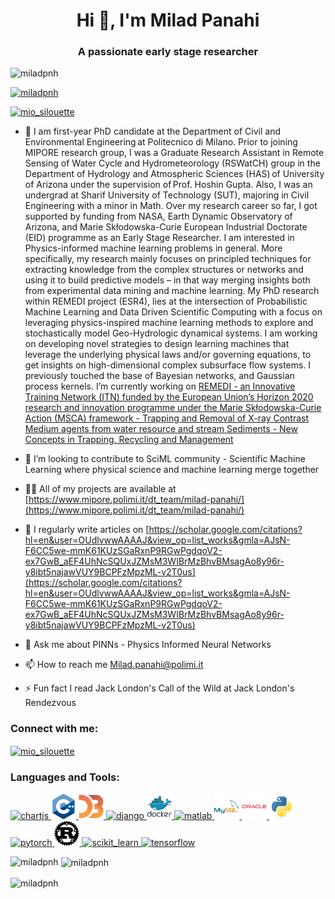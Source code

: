 <h1 align="center">Hi 👋, I'm Milad Panahi</h1>
<h3 align="center">A passionate early stage researcher</h3>

<p align="left"> <img src="https://komarev.com/ghpvc/?username=miladpnh&label=Profile%20views&color=0e75b6&style=flat" alt="miladpnh" /> </p>

<p align="left"> <a href="https://github.com/ryo-ma/github-profile-trophy"><img src="https://github-profile-trophy.vercel.app/?username=miladpnh" alt="miladpnh" /></a> </p>

<p align="left"> <a href="https://twitter.com/mio_silouette" target="blank"><img src="https://img.shields.io/twitter/follow/mio_silouette?logo=twitter&style=for-the-badge" alt="mio_silouette" /></a> </p>

- 🔭 I am first-year PhD candidate at the Department of Civil and Environmental Engineering at Politecnico di Milano. Prior to joining MIPORE research group, I was a Graduate Research Assistant in Remote Sensing of Water Cycle and Hydrometeorology (RSWatCH) group in the Department of Hydrology and Atmospheric Sciences (HAS) of University of Arizona under the supervision of Prof. Hoshin Gupta. Also, I was an undergrad at Sharif University of Technology (SUT), majoring in Civil Engineering with a minor in Math. Over my research career so far, I got supported by funding from NASA, Earth Dynamic Observatory of Arizona, and Marie Skłodowska-Curie European Industrial Doctorate (EID) programme as an Early Stage Researcher. I am interested in Physics-informed machine learning problems in general. More specifically, my research mainly focuses on principled techniques for extracting knowledge from the complex structures or networks and using it to build predictive models – in that way merging insights both from experimental data mining and machine learning. My PhD research within REMEDI project (ESR4), lies at the intersection of Probabilistic Machine Learning and Data Driven Scientific Computing with a focus on leveraging physics-inspired machine learning methods to explore and stochastically model Geo-Hydrologic dynamical systems. I am working on developing novel strategies to design learning machines that leverage the underlying physical laws and/or governing equations, to get insights on high-dimensional complex subsurface flow systems. I previously touched the base of Bayesian networks, and Gaussian process kernels. I’m currently working on [REMEDI - an Innovative Training Network (ITN) funded by the European Union’s Horizon 2020 research and innovation programme under the Marie Skłodowska-Curie Action (MSCA) framework - Trapping and Removal of X-ray Contrast Medium agents from water resource and stream Sediments - New Concepts in Trapping, Recycling and Management](https://warwick.ac.uk/fac/sci/eng/remedi/)

- 👯 I’m looking to contribute to SciML community - Scientific Machine Learning where physical science and machine learning merge together

- 👨‍💻 All of my projects are available at [https://www.mipore.polimi.it/dt_team/milad-panahi/](https://www.mipore.polimi.it/dt_team/milad-panahi/)

- 📝 I regularly write articles on [https://scholar.google.com/citations?hl=en&user=OUdlvwwAAAAJ&view_op=list_works&gmla=AJsN-F6CC5we-mmK61KUzSGaRxnP9RGwPgdqoV2-ex7GwB_aEF4UhNcSQUxJZMsM3WIBrMzBhvBMsagAo8y96r-y8ibt5najawVUY9BCPFzMpzML-v2T0us](https://scholar.google.com/citations?hl=en&user=OUdlvwwAAAAJ&view_op=list_works&gmla=AJsN-F6CC5we-mmK61KUzSGaRxnP9RGwPgdqoV2-ex7GwB_aEF4UhNcSQUxJZMsM3WIBrMzBhvBMsagAo8y96r-y8ibt5najawVUY9BCPFzMpzML-v2T0us)

- 💬 Ask me about PINNs - Physics Informed Neural Networks

- 📫 How to reach me Milad.panahi@polimi.it

- ⚡ Fun fact I read Jack London's Call of the Wild at Jack London's Rendezvous

<h3 align="left">Connect with me:</h3>
<p align="left">
<a href="https://twitter.com/mio_silouette" target="blank"><img align="center" src="https://raw.githubusercontent.com/rahuldkjain/github-profile-readme-generator/master/src/images/icons/Social/twitter.svg" alt="mio_silouette" height="30" width="40" /></a>
</p>

<h3 align="left">Languages and Tools:</h3>
<p align="left"> <a href="https://www.chartjs.org" target="_blank" rel="noreferrer"> <img src="https://www.chartjs.org/media/logo-title.svg" alt="chartjs" width="40" height="40"/> </a> <a href="https://www.w3schools.com/cpp/" target="_blank" rel="noreferrer"> <img src="https://raw.githubusercontent.com/devicons/devicon/master/icons/cplusplus/cplusplus-original.svg" alt="cplusplus" width="40" height="40"/> </a> <a href="https://d3js.org/" target="_blank" rel="noreferrer"> <img src="https://raw.githubusercontent.com/devicons/devicon/master/icons/d3js/d3js-original.svg" alt="d3js" width="40" height="40"/> </a> <a href="https://www.djangoproject.com/" target="_blank" rel="noreferrer"> <img src="https://cdn.worldvectorlogo.com/logos/django.svg" alt="django" width="40" height="40"/> </a> <a href="https://www.docker.com/" target="_blank" rel="noreferrer"> <img src="https://raw.githubusercontent.com/devicons/devicon/master/icons/docker/docker-original-wordmark.svg" alt="docker" width="40" height="40"/> </a> <a href="https://www.mathworks.com/" target="_blank" rel="noreferrer"> <img src="https://upload.wikimedia.org/wikipedia/commons/2/21/Matlab_Logo.png" alt="matlab" width="40" height="40"/> </a> <a href="https://www.mysql.com/" target="_blank" rel="noreferrer"> <img src="https://raw.githubusercontent.com/devicons/devicon/master/icons/mysql/mysql-original-wordmark.svg" alt="mysql" width="40" height="40"/> </a> <a href="https://www.oracle.com/" target="_blank" rel="noreferrer"> <img src="https://raw.githubusercontent.com/devicons/devicon/master/icons/oracle/oracle-original.svg" alt="oracle" width="40" height="40"/> </a> <a href="https://www.python.org" target="_blank" rel="noreferrer"> <img src="https://raw.githubusercontent.com/devicons/devicon/master/icons/python/python-original.svg" alt="python" width="40" height="40"/> </a> <a href="https://pytorch.org/" target="_blank" rel="noreferrer"> <img src="https://www.vectorlogo.zone/logos/pytorch/pytorch-icon.svg" alt="pytorch" width="40" height="40"/> </a> <a href="https://www.rust-lang.org" target="_blank" rel="noreferrer"> <img src="https://raw.githubusercontent.com/devicons/devicon/master/icons/rust/rust-plain.svg" alt="rust" width="40" height="40"/> </a> <a href="https://scikit-learn.org/" target="_blank" rel="noreferrer"> <img src="https://upload.wikimedia.org/wikipedia/commons/0/05/Scikit_learn_logo_small.svg" alt="scikit_learn" width="40" height="40"/> </a> <a href="https://www.tensorflow.org" target="_blank" rel="noreferrer"> <img src="https://www.vectorlogo.zone/logos/tensorflow/tensorflow-icon.svg" alt="tensorflow" width="40" height="40"/> </a> </p>

<p><img align="left" src="https://github-readme-stats.vercel.app/api/top-langs?username=miladpnh&show_icons=true&theme=dracula&locale=en&layout=compact" alt="miladpnh" /></p>

<p>&nbsp;<img align="center" src="https://github-readme-stats.vercel.app/api?username=miladpnh&show_icons=true&locale=en" alt="miladpnh" /></p>

<p><img align="center" src="https://github-readme-streak-stats.herokuapp.com/?user=miladpnh&" alt="miladpnh" /></p>
